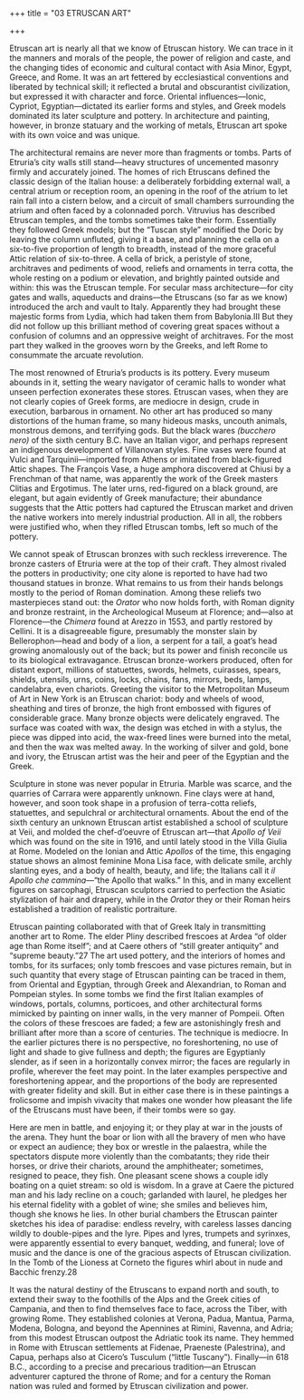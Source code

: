 +++
title = "03 ETRUSCAN ART"

+++

Etruscan art is nearly all that we know of Etruscan history. We can trace in it the manners and morals of the people, the power of religion and caste, and the changing tides of economic and cultural contact with Asia Minor, Egypt, Greece, and Rome. It was an art fettered by ecclesiastical conventions and liberated by technical skill; it reflected a brutal and obscurantist civilization, but expressed it with character and force. Oriental influences—Ionic, Cypriot, Egyptian—dictated its earlier forms and styles, and Greek models dominated its later sculpture and pottery. In architecture and painting, however, in bronze statuary and the working of metals, Etruscan art spoke with its own voice and was unique.

The architectural remains are never more than fragments or tombs. Parts of Etruria’s city walls still stand—heavy structures of uncemented masonry firmly and accurately joined. The homes of rich Etruscans defined the classic design of the Italian house: a deliberately forbidding external wall, a central atrium or reception room, an opening in the roof of the atrium to let rain fall into a cistern below, and a circuit of small chambers surrounding the atrium and often faced by a colonnaded porch. Vitruvius has described Etruscan temples, and the tombs sometimes take their form. Essentially they followed Greek models; but the “Tuscan style” modified the Doric by leaving the column unfluted, giving it a base, and planning the cella on a six-to-five proportion of length to breadth, instead of the more graceful Attic relation of six-to-three. A cella of brick, a peristyle of stone, architraves and pediments of wood, reliefs and ornaments in terra cotta, the whole resting on a podium or elevation, and brightly painted outside and within: this was the Etruscan temple. For secular mass architecture—for city gates and walls, aqueducts and drains—the Etruscans \(so far as we know\) introduced the arch and vault to Italy. Apparently they had brought these majestic forms from Lydia, which had taken them from Babylonia.III But they did not follow up this brilliant method of covering great spaces without a confusion of columns and an oppressive weight of architraves. For the most part they walked in the grooves worn by the Greeks, and left Rome to consummate the arcuate revolution.

The most renowned of Etruria’s products is its pottery. Every museum abounds in it, setting the weary navigator of ceramic halls to wonder what unseen perfection exonerates these stores. Etruscan vases, when they are not clearly copies of Greek forms, are mediocre in design, crude in execution, barbarous in ornament. No other art has produced so many distortions of the human frame, so many hideous masks, uncouth animals, monstrous demons, and terrifying gods. But the black wares *\(bucchero nero\)* of the sixth century B.C. have an Italian vigor, and perhaps represent an indigenous development of Villanovan styles. Fine vases were found at Vulci and Tarquinii—imported from Athens or imitated from black-figured Attic shapes. The François Vase, a huge amphora discovered at Chiusi by a Frenchman of that name, was apparently the work of the Greek masters Clitias and Ergotimus. The later urns, red-figured on a black ground, are elegant, but again evidently of Greek manufacture; their abundance suggests that the Attic potters had captured the Etruscan market and driven the native workers into merely industrial production. All in all, the robbers were justified who, when they rifled Etruscan tombs, left so much of the pottery.

We cannot speak of Etruscan bronzes with such reckless irreverence. The bronze casters of Etruria were at the top of their craft. They almost rivaled the potters in productivity; one city alone is reported to have had two thousand statues in bronze. What remains to us from their hands belongs mostly to the period of Roman domination. Among these reliefs two masterpieces stand out: the *Orator* who now holds forth, with Roman dignity and bronze restraint, in the Archeological Museum at Florence; and—also at Florence—the *Chimera* found at Arezzo in 1553, and partly restored by Cellini. It is a disagreeable figure, presumably the monster slain by Bellerophon—head and body of a lion, a serpent for a tail, a goat’s head growing anomalously out of the back; but its power and finish reconcile us to its biological extravagance. Etruscan bronze-workers produced, often for distant export, millions of statuettes, swords, helmets, cuirasses, spears, shields, utensils, urns, coins, locks, chains, fans, mirrors, beds, lamps, candelabra, even chariots. Greeting the visitor to the Metropolitan Museum of Art in New York is an Etruscan chariot: body and wheels of wood, sheathing and tires of bronze, the high front embossed with figures of considerable grace. Many bronze objects were delicately engraved. The surface was coated with wax, the design was etched in with a stylus, the piece was dipped into acid, the wax-freed lines were burned into the metal, and then the wax was melted away. In the working of silver and gold, bone and ivory, the Etruscan artist was the heir and peer of the Egyptian and the Greek.

Sculpture in stone was never popular in Etruria. Marble was scarce, and the quarries of Carrara were apparently unknown. Fine clays were at hand, however, and soon took shape in a profusion of terra-cotta reliefs, statuettes, and sepulchral or architectural ornaments. About the end of the sixth century an unknown Etruscan artist established a school of sculpture at Veii, and molded the chef-d’oeuvre of Etruscan art—that *Apollo of Veii* which was found on the site in 1916, and until lately stood in the Villa Giulia at Rome. Modeled on the Ionian and Attic *Apollos* of the time, this engaging statue shows an almost feminine Mona Lisa face, with delicate smile, archly slanting eyes, and a body of health, beauty, and life; the Italians call it *il Apollo che cammina*—“the Apollo that walks.” In this, and in many excellent figures on sarcophagi, Etruscan sculptors carried to perfection the Asiatic stylization of hair and drapery, while in the *Orator* they or their Roman heirs established a tradition of realistic portraiture.

Etruscan painting collaborated with that of Greek Italy in transmitting another art to Rome. The elder Pliny described frescoes at Ardea “of older age than Rome itself”; and at Caere others of “still greater antiquity” and “supreme beauty.”27 The art used pottery, and the interiors of homes and tombs, for its surfaces; only tomb frescoes and vase pictures remain, but in such quantity that every stage of Etruscan painting can be traced in them, from Oriental and Egyptian, through Greek and Alexandrian, to Roman and Pompeian styles. In some tombs we find the first Italian examples of windows, portals, columns, porticoes, and other architectural forms mimicked by painting on inner walls, in the very manner of Pompeii. Often the colors of these frescoes are faded; a few are astonishingly fresh and brilliant after more than a score of centuries. The technique is mediocre. In the earlier pictures there is no perspective, no foreshortening, no use of light and shade to give fullness and depth; the figures are Egyptianly slender, as if seen in a horizontally convex mirror; the faces are regularly in profile, wherever the feet may point. In the later examples perspective and foreshortening appear, and the proportions of the body are represented with greater fidelity and skill. But in either case there is in these paintings a frolicsome and impish vivacity that makes one wonder how pleasant the life of the Etruscans must have been, if their tombs were so gay.

Here are men in battle, and enjoying it; or they play at war in the jousts of the arena. They hunt the boar or lion with all the bravery of men who have or expect an audience; they box or wrestle in the palaestra, while the spectators dispute more violently than the combatants; they ride their horses, or drive their chariots, around the amphitheater; sometimes, resigned to peace, they fish. One pleasant scene shows a couple idly boating on a quiet stream: so old is wisdom. In a grave at Caere the pictured man and his lady recline on a couch; garlanded with laurel, he pledges her his eternal fidelity with a goblet of wine; she smiles and believes him, though she knows he lies. In other burial chambers the Etruscan painter sketches his idea of paradise: endless revelry, with careless lasses dancing wildly to double-pipes and the lyre. Pipes and lyres, trumpets and syrinxes, were apparently essential to every banquet, wedding, and funeral; love of music and the dance is one of the gracious aspects of Etruscan civilization. In the Tomb of the Lioness at Corneto the figures whirl about in nude and Bacchic frenzy.28

It was the natural destiny of the Etruscans to expand north and south, to extend their sway to the foothills of the Alps and the Greek cities of Campania, and then to find themselves face to face, across the Tiber, with growing Rome. They established colonies at Verona, Padua, Mantua, Parma, Modena, Bologna, and beyond the Apennines at Rimini, Ravenna, and Adria; from this modest Etruscan outpost the Adriatic took its name. They hemmed in Rome with Etruscan settlements at Fidenae, Praeneste \(Palestrina\), and Capua, perhaps also at Cicero’s Tusculum \(“little Tuscany”\). Finally—in 618 B.C., according to a precise and precarious tradition—an Etruscan adventurer captured the throne of Rome; and for a century the Roman nation was ruled and formed by Etruscan civilization and power.



